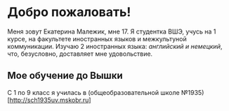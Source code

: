 # Добро пожаловать!
Меня зовут Екатерина Малежик, мне 17. Я студентка ВШЭ, учусь на 1 курсе, на факультете иностранных языков и межкультуной коммуникации. Изучаю 2 иностранных языка: *английский и немецкий*, что, безусловно, доставляет мне удовольствие. 
## Мое обучение до Вышки
С 1 по 9 класс я училась в (общеобразовательной школе №1935) [http://sch1935uv.mskobr.ru]
